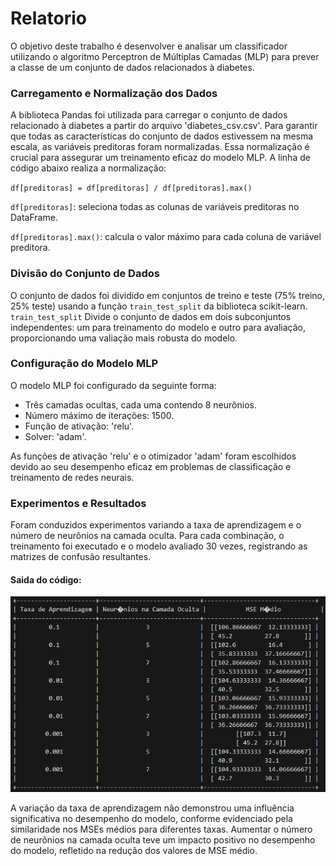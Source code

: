 # Relatorio
O objetivo deste trabalho é desenvolver e analisar um classificador utilizando o algoritmo Perceptron de Múltiplas Camadas (MLP) para prever a classe de um conjunto de dados relacionados à diabetes.

### Carregamento e Normalização dos Dados
A biblioteca Pandas foi utilizada para carregar o conjunto de dados relacionado à diabetes a partir do arquivo 'diabetes_csv.csv'. Para garantir que todas as características do conjunto de dados estivessem na mesma escala, as variáveis preditoras foram normalizadas. Essa normalização é crucial para assegurar um treinamento eficaz do modelo MLP. A linha de código abaixo realiza a normalização:

`df[preditoras] = df[preditoras] / df[preditoras].max()`

`df[preditoras]`: seleciona todas as colunas de variáveis preditoras no DataFrame.

`df[preditoras].max()`: calcula o valor máximo para cada coluna de variável preditora.

### Divisão do Conjunto de Dados

O conjunto de dados foi dividido em conjuntos de treino e teste (75% treino, 25% teste) usando a função `train_test_split` da biblioteca scikit-learn. `train_test_split` Divide o conjunto de dados em dois subconjuntos independentes: um para treinamento do modelo e outro para avaliação, proporcionando uma valiação mais robusta do modelo.

### Configuração do Modelo MLP

O modelo MLP foi configurado da seguinte forma:
* Três camadas ocultas, cada uma contendo 8 neurônios.
* Número máximo de iterações: 1500.
* Função de ativação: 'relu'.
* Solver: 'adam'.

As funções de ativação 'relu' e o otimizador 'adam' foram escolhidos devido ao seu desempenho eficaz em problemas de classificação e treinamento de redes neurais.

### Experimentos e Resultados
Foram conduzidos experimentos variando a taxa de aprendizagem e o número de neurônios na camada oculta. Para cada combinação, o treinamento foi executado e o modelo avaliado 30 vezes, registrando as matrizes de confusão resultantes.

#### Saida do código:

![Saida do código](results/saida.PNG)

A variação da taxa de aprendizagem não demonstrou uma influência significativa no desempenho do modelo, conforme evidenciado pela similaridade nos MSEs médios para diferentes taxas. Aumentar o número de neurônios na camada oculta teve um impacto positivo no desempenho do modelo, refletido na redução dos valores de MSE médio.
